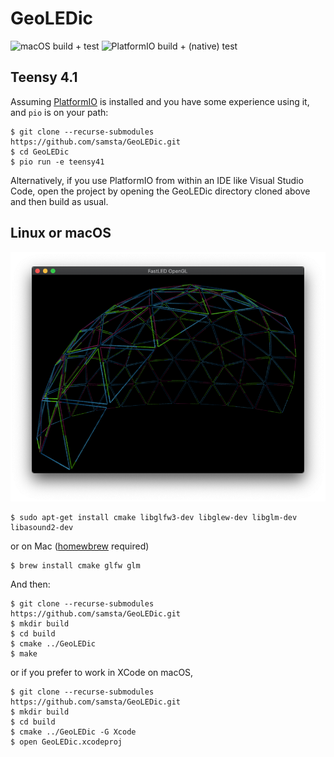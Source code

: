 # GeoLEDic

![macOS build + test](https://github.com/samsta/GeoLEDic/actions/workflows/macos.yml/badge.svg)
![PlatformIO build + (native) test](https://github.com/samsta/GeoLEDic/actions/workflows/platformio.yml/badge.svg)


## Teensy 4.1

Assuming [PlatformIO](https://platformio.org/) is installed and you have some experience using it, and `pio` is on your path:

~~~
$ git clone --recurse-submodules https://github.com/samsta/GeoLEDic.git
$ cd GeoLEDic
$ pio run -e teensy41
~~~

Alternatively, if you use PlatformIO from within an IDE like Visual Studio Code, open the project by opening the GeoLEDic directory cloned above and then build as usual.

## Linux or macOS

![GeoLEDic Screenshot](/img/GeoLEDic.png)

~~~
$ sudo apt-get install cmake libglfw3-dev libglew-dev libglm-dev libasound2-dev
~~~

or on Mac ([homewbrew](https://brew.sh) required)

~~~
$ brew install cmake glfw glm
~~~


And then:

~~~
$ git clone --recurse-submodules https://github.com/samsta/GeoLEDic.git
$ mkdir build
$ cd build
$ cmake ../GeoLEDic
$ make
~~~

or if you prefer to work in XCode on macOS,

~~~
$ git clone --recurse-submodules https://github.com/samsta/GeoLEDic.git
$ mkdir build
$ cd build
$ cmake ../GeoLEDic -G Xcode
$ open GeoLEDic.xcodeproj
~~~

